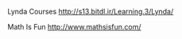 Lynda Courses
    http://s13.bitdl.ir/Learning.3/Lynda/

Math Is Fun
    http://www.mathsisfun.com/
